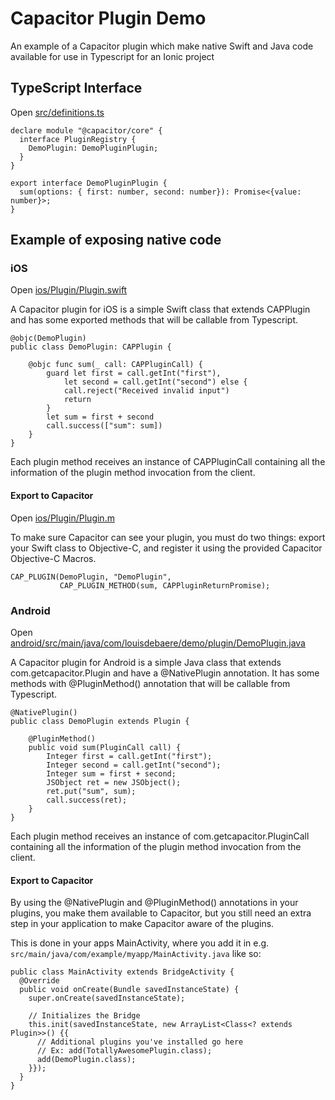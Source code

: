 # Capacitor Plugin Demo

An example of a Capacitor plugin which make native Swift and Java code available for use in Typescript for an Ionic project

## TypeScript Interface

Open [src/definitions.ts](src/definitions.ts)

```
declare module "@capacitor/core" {
  interface PluginRegistry {
    DemoPlugin: DemoPluginPlugin;
  }
}

export interface DemoPluginPlugin {
  sum(options: { first: number, second: number}): Promise<{value: number}>;
}
```

## Example of exposing native code

### iOS

Open [ios/Plugin/Plugin.swift](ios/Plugin/Plugin.swift)

A Capacitor plugin for iOS is a simple Swift class that extends CAPPlugin and has some exported methods that will be callable from Typescript.

```
@objc(DemoPlugin)
public class DemoPlugin: CAPPlugin {

    @objc func sum(_ call: CAPPluginCall) {
        guard let first = call.getInt("first"),
            let second = call.getInt("second") else {
            call.reject("Received invalid input")
            return
        }
        let sum = first + second
        call.success(["sum": sum])
    }
}
```

Each plugin method receives an instance of CAPPluginCall containing all the information of the plugin method invocation from the client.

#### Export to Capacitor

Open [ios/Plugin/Plugin.m](ios/Plugin/Plugin.m)

To make sure Capacitor can see your plugin, you must do two things: export your Swift class to Objective-C, and register it using the provided Capacitor Objective-C Macros.

```
CAP_PLUGIN(DemoPlugin, "DemoPlugin",
           CAP_PLUGIN_METHOD(sum, CAPPluginReturnPromise);
```

### Android

Open [android/src/main/java/com/louisdebaere/demo/plugin/DemoPlugin.java](android/src/main/java/com/louisdebaere/demo/plugin/DemoPlugin.java)

A Capacitor plugin for Android is a simple Java class that extends com.getcapacitor.Plugin and have a @NativePlugin annotation. It has some methods with @PluginMethod() annotation that will be callable from Typescript.

```
@NativePlugin()
public class DemoPlugin extends Plugin {

    @PluginMethod()
    public void sum(PluginCall call) {
        Integer first = call.getInt("first");
        Integer second = call.getInt("second");
        Integer sum = first + second;
        JSObject ret = new JSObject();
        ret.put("sum", sum);
        call.success(ret);
    }
}
```

Each plugin method receives an instance of com.getcapacitor.PluginCall containing all the information of the plugin method invocation from the client.

#### Export to Capacitor

By using the @NativePlugin and @PluginMethod() annotations in your plugins, you make them available to Capacitor, but you still need an extra step in your application to make Capacitor aware of the plugins.

This is done in your apps MainActivity, where you add it in e.g. `src/main/java/com/example/myapp/MainActivity.java` like so:

```
public class MainActivity extends BridgeActivity {
  @Override
  public void onCreate(Bundle savedInstanceState) {
    super.onCreate(savedInstanceState);

    // Initializes the Bridge
    this.init(savedInstanceState, new ArrayList<Class<? extends Plugin>>() {{
      // Additional plugins you've installed go here
      // Ex: add(TotallyAwesomePlugin.class);
      add(DemoPlugin.class);
    }});
  }
}
```
